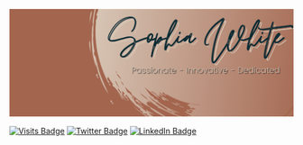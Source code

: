 [![Sophia's GitHub Banner](./assets/GitHubHeader.png)](https://sophiagwhite.com)

[![Visits Badge](https://badges.pufler.dev/visits/sophiagrace16/sophiagrace16)](https:sophiagwhite.com)
[![Twitter Badge](https://img.shields.io/badge/Twitter-Profile-informational?style=flat&logo=twitter&logoColor=white&color=1CA2F1)](https://twitter.com/SophiaGrace_16)
[![LinkedIn Badge](https://img.shields.io/badge/LinkedIn-Profile-informational?style=flat&logo=linkedin&logoColor=white&color=0D76A8)](https://www.linkedin.com/in/braydon-coyer/)